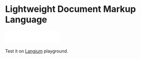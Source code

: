 # Lightweight Document Markup Language

![logo](static/logo.svg)

Test it on [Langium] playground.

[Langium]: https://langium.org/playground?grammar=PQKhCgAIUhxAnAhgW2Y%2BkBmB7DAXACwFNIAZASwHMC8B3IqmyAEWwGMBXZIgOz0gCy6ANYcADmUQ9KHRJSIA6KCGDhKSVOhbtkAG3DhQEaJACCkACbsuvfuQDOkRFlxF7-ABTZMkHtgskePBEbgCUStCqtvAAntqc3HwAXFCQHgDKYohsRAD8vv5uANQAvAByhaEwmdl5ANwGRspmBQGQaHEARiQMhEQYzmzYqLaQuE6QwUPwFhEq4BUBKZCQAMLDifwAPpAASkTTFg2GYM3mQyN8kA4Tfm205ITLMAC0E-ZEWUh441IWkGJsPZ7OROroSGwCORdBZgjw6mN4M03jxesQMB8vogfhg-BhIdDYbxlKp1pc8MsyABRABiABUAPoAIV2plWAGkqXTUh5UismitBTA6fAOCRyD4%2Bq0Idg%2BIhyDxHM5MehsbgIoLInzICrvrhciV0gBJMqwUhUhnpAAKbKp2oFmpg5yhMPaiC6PUe6NuhUREzwRAAHvwPgBHMU8HIaoWqTUEmFw0oeRYkHZ0oN4KqpUK5VK7I2wAASjJZbM5dOOAqdkwOuH%2BN2cdxIDyeyNuKCICL%2BzRWbw8aP670%2BqpxfsbvvjFlCTh4-0BwNB4JraAVCsokEncIRuB7kBRA4xw71uPGm%2BJWv2h0p5vpzNZHK5qQdJjpxGlvg70fmKx4HZKqwIDgeGEHltV5TV%2BVOCCVmFUVxUlN8mw3WU8HlRUhyxHFo0dWMIN1NV4ANY1TXNS0bVWKlIC2bVIOMaDhTfTByHgdwNxdf4Hl0XRIG6H02glSA%2BmCa5HD8HUjwI7CYxotjCUTcpCm1UJ7Sgx0WknN0PUgA8%2BJIX5BIzcTw14KMaO-QUzx4JMUyoyB02DLMVhzPMC2LO8yy5SsoOrANgyMiMck0njPSEtigOEP17CyUytXs-hgjwDh4HQ9x4DXSkAPC2yahyLzjGrSEsqGRUHDwRxvEgAA3BxF2bOtyowTA4UhSBw2wAN7AAGmuHgZziOt%2BjmUlAOAmtEuSxxUvSnkADUjWNJlSIAdQAeV2ZhbJpXYqTKVZCwZABFABVFa6SpUIijys4dWimUSvccqfFlPSMGQVxIFoKEOtutjVTYAMWKG8AcpIBKkpSoJppWYizQta1bUuxpvJaT7HjcH7IT%2BgGgvYTgBh4GJPv6RQSXAAHkAVRBuJh0j4YopJIGAAAdexgCul832wMReDXHikDYYQiH4CrxzaDoxjYPG%2BqJ4IgfJynuJvEt73LBnmYAbTZpH8rst82F0IFec6fnBeFnxRZIcXcaSsYeF0OIWyhXqLbl-oKd-bj8yLZWPLpNWAF0tZOHXzGqkEwTqmYgsQMRua0WV7Y%2Br0FV0md-mKkEHrGTBnj3HjsmEexdEQewCBcLjsHof5Oi6E2hfsbckRMN5OgLouS7LnAK6rni4hkaFwW4MrG7bPweBeVHvtqbqgxyMR%2BGNgv67TyB%2B64ogh-sUn5Y9yA5oW5a1uYNXgEgMpTqpBngjeyqSFbgX29L4KcGExeBeX8Y18H%2Bunw8DxcgADwlCZkzUI6smaBkQJ0CBnROjgP9v7LY6sAB6ECoEwLgUzf2LN-YXSDlWFoTUTJlzagGaOsciDxztg7ZOztpTdRuPYJK8BsBAQCNXPuHAB4b2Xn8ZC90yrZ1zi3Nuxcn5dwNj3Guq8uHr03iPZufVCC81np8fgX8eFlW3m7BWkAto7T2odE6Z0T5nwvlfDe2Bb46mYaw2cvMNGbxXvfQuYiy7dBfiQRxP9%2BRoM6H-QBwDQHgMgdAwMsDEEoL8Rg3BIAMFayAA&content=Q
